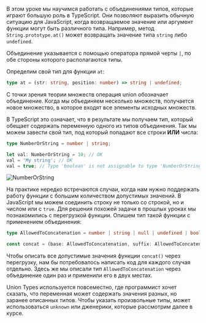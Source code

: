 
В этом уроке мы научимся работать с объединениями типов, которые играют большую роль в TypeScript. Они позволяют выразить обычную ситуацию для JavaScript, когда возвращаемое значение или аргумент функции могут быть различного типа. Например, метод `String.prototype.at()` может возвращать значение типа `string` либо `undefined`.

Объединение указывается с помощью оператора прямой черты `|`, по обе стороны которого располагаются типы.

Определим свой тип для функции `at`:

```typescript
type at = (str: string, position: number) => string | undefined;
```

<!-- TODO - автору: нужно описать код - на что обратить внимание или что сделали -->

С точки зрения теории множеств операция union обозначает объединение. Когда мы объединяем несколько множеств, получается новое множество, в которое входят все элементы исходных множеств.

В TypeScript это означает, что в результате мы получаем тип, который обещает содержать переменную одного из типов объединения. Так мы можем завести свой тип, под который попадают все строки **ИЛИ** числа:

```typescript
type NumberOrString = number | string;

let val: NumberOrString = 10; // OK
val = 'My string'; // OK
val = true; // Type 'boolean' is not assignable to type 'NumberOrString'.
```

<!-- TODO - автору: нужно описать код - на что обратить внимание или что сделали -->

![NumberOrString](../assets/number_or_string.png)

На практике нередко встречаются случаи, когда нам нужно поддержать работу функции с большим количеством допустимых значений. В JavaScript мы можем соединить строку не только со строкой, но и числом или с `true`. Для решения похожей задачи в прошлых уроках мы познакомились с перегрузкой функции. Опишем тип такой функции с применением объединения:

```typescript
type AllowedToConcatenation = number | string | null | undefined | boolean;

const concat = (base: AllowedToConcatenation, suffix: AllowedToConcatenation): string => `${base}${suffix}`;
```

Чтобы описать все допустимые значения функции `concat()` через перегрузку, нам бы потребовалось написать код для каждого случая отдельно. Здесь же мы описали тип `AllowedToConcatenation` через объединение один раз и применили его в двух местах.

Union Types используется повсеместно, где программист хочет сказать, что переменная может содержать значения разных, но заранее описанных типов. Чтобы указать произвольные типы, может использоваться `unknown` или дженерики, которые рассмотрим далее в курсе.
